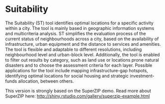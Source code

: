 # Suitability
The Suitability (ST) tool identifies optimal locations for a specific activity within a city. The tool is mainly based in geographic information systems and multicriteria analysis. ST simplifies the evaluation process of the current status of neighbourhoods across a city, based on the availability of infrastructure, urban equipment and the distance to services and amenities. The tool is flexible and adaptable to different resolutions, including neighbourhood level and urban-block level. Additionally, the tool is enabled to filter out results by category, such as land use or locations prone natural disasters and to choose the assessment criteria for each layer. Possible applications for the tool include mapping infrastructure-gap hotspots, identifying optimal locations for social housing and strategic investment-funds allocation, between others.

This version is strongly based on the SuperZIP demo. Read more about SuperZIP here: http://shiny.rstudio.com/gallery/superzip-example.html
